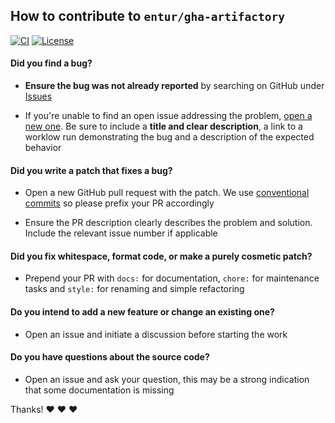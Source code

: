 ## How to contribute to `entur/gha-artifactory`

[![CI](https://github.com/entur/gha-artifactory/actions/workflows/ci.yml/badge.svg)](https://github.com/entur/gha-artifactory/actions/workflows/ci.yml)
[![License](https://img.shields.io/github/license/entur/gha-artifactory)](https://github.com/entur/gha-artifactory)

#### **Did you find a bug?**

* **Ensure the bug was not already reported** by searching on GitHub under [Issues](https://github.com/entur/gha-artifactory/issues)

* If you're unable to find an open issue addressing the problem, [open a new one](https://github.com/entur/gha-artifactory/issues/new). Be sure to include a **title and clear description**, a link to a worklow run demonstrating the bug and a description of the expected behavior

#### **Did you write a patch that fixes a bug?**

* Open a new GitHub pull request with the patch. We use [conventional commits](https://www.conventionalcommits.org/en/v1.0.0/) so please prefix your PR accordingly

* Ensure the PR description clearly describes the problem and solution. Include the relevant issue number if applicable

#### **Did you fix whitespace, format code, or make a purely cosmetic patch?**

* Prepend your PR with `docs:` for documentation, `chore:` for maintenance tasks and `style:` for renaming and simple refactoring

#### **Do you intend to add a new feature or change an existing one?**

* Open an issue and initiate a discussion before starting the work

#### **Do you have questions about the source code?**

* Open an issue and ask your question, this may be a strong indication that some documentation is missing

Thanks! :heart: :heart: :heart: